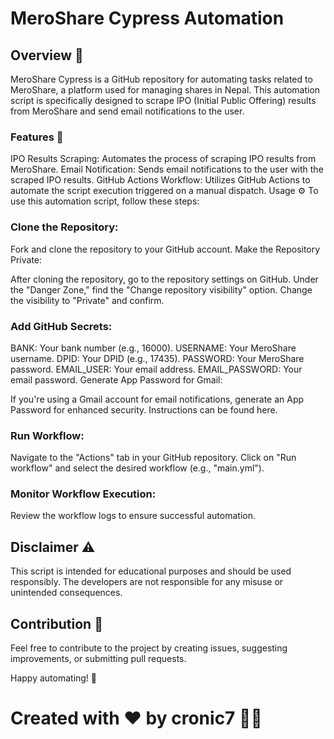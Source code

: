 
# MeroShare Cypress Automation
## Overview 🤖
MeroShare Cypress is a GitHub repository for automating tasks related to MeroShare, a platform used for managing shares in Nepal. This automation script is specifically designed to scrape IPO (Initial Public Offering) results from MeroShare and send email notifications to the user.

### Features 🚀
IPO Results Scraping: Automates the process of scraping IPO results from MeroShare.
Email Notification: Sends email notifications to the user with the scraped IPO results.
GitHub Actions Workflow: Utilizes GitHub Actions to automate the script execution triggered on a manual dispatch.
Usage ⚙️
To use this automation script, follow these steps:

### Clone the Repository:

Fork and clone the repository to your GitHub account.
Make the Repository Private:

After cloning the repository, go to the repository settings on GitHub.
Under the "Danger Zone," find the "Change repository visibility" option.
Change the visibility to "Private" and confirm.

### Add GitHub Secrets:

BANK: Your bank number (e.g., 16000).
USERNAME: Your MeroShare username.
DPID: Your DPID (e.g., 17435).
PASSWORD: Your MeroShare password.
EMAIL_USER: Your email address.
EMAIL_PASSWORD: Your email password.
Generate App Password for Gmail:

If you're using a Gmail account for email notifications, generate an App Password for enhanced security. Instructions can be found here.

### Run Workflow:

Navigate to the "Actions" tab in your GitHub repository.
Click on "Run workflow" and select the desired workflow (e.g., "main.yml").
### Monitor Workflow Execution:

Review the workflow logs to ensure successful automation.
## Disclaimer ⚠️
This script is intended for educational purposes and should be used responsibly. The developers are not responsible for any misuse or unintended consequences.

## Contribution 🤝
Feel free to contribute to the project by creating issues, suggesting improvements, or submitting pull requests.

Happy automating! 🎉
# Created with ❤ by cronic7 🤖🚀
